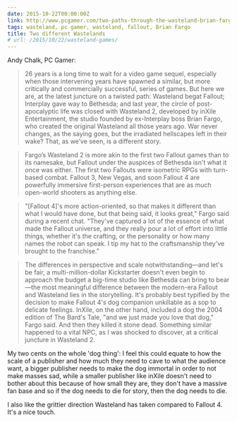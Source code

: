 ```yaml
---
date: 2015-10-22T00:00:00Z
link: http://www.pcgamer.com/two-paths-through-the-wasteland-brian-fargo-on-wasteland-2-and-fallout-4/
tags: wasteland, pc gamer, wasteland, fallout, Brian Fargo
title: Two different Wastelands
# url: /2015/10/22/wasteland-games/
---
```


Andy Chalk, PC Gamer:

> 26 years is a long time to wait for a video game sequel, especially when those intervening years have spawned a similar, but more critically and commercially successful, series of games. But here we are, at the latest juncture on a twisted path: Wasteland begat Fallout; Interplay gave way to Bethesda; and last year, the circle of post-apocalyptic life was closed with Wasteland 2, developed by inXile Entertainment, the studio founded by ex-Interplay boss Brian Fargo, who created the original Wasteland all those years ago. War never changes, as the saying goes, but the irradiated hellscapes left in their wake? That, as we’ve seen, is a different story.

> Fargo’s Wasteland 2 is more akin to the first two Fallout games than to its namesake, but Fallout under the auspices of Bethesda isn't what it once was either. The first two Fallouts were isometric RPGs with turn-based combat. Fallout 3, New Vegas, and soon Fallout 4 are powerfully immersive first-person experiences that are as much open-world shooters as anything else.

> "[Fallout 4]'s more action-oriented, so that makes it different than what I would have done, but that being said, it looks great," Fargo said during a recent chat. "They've captured a lot of the essence of what made the Fallout universe, and they really pour a lot of effort into little things, whether it's the crafting, or the personality or how many names the robot can speak. I tip my hat to the craftsmanship they've brought to the franchise."

> The differences in perspective and scale notwithstanding—and let's be fair, a multi-million-dollar Kickstarter doesn't even begin to approach the budget a big-time studio like Bethesda can bring to bear—the most meaningful difference between the modern-era Fallout and Wasteland lies in the storytelling. It's probably best typified by the decision to make Fallout 4's dog companion unkillable as a sop to delicate feelings. InXile, on the other hand, included a dog the 2004 edition of The Bard's Tale, "and we just made you love that dog," Fargo said. And then they killed it stone dead. Something similar happened to a vital NPC, as I was shocked to discover, at a critical juncture in Wasteland 2.

My two cents on the whole 'dog thing': I feel this could equate to how the scale of a publisher and how much they need to cave to what the audience want, a bigger publisher needs to make the dog immortal in order to not make masses sad, while a smaller publisher like inXile doesn't need to bother about this because of how small they are, they don't have a massive fan base and so if the dog needs to die for story, then the dog needs to die. 

I also like the grittier direction Wasteland has taken compared to Fallout 4. It's a nice touch. 